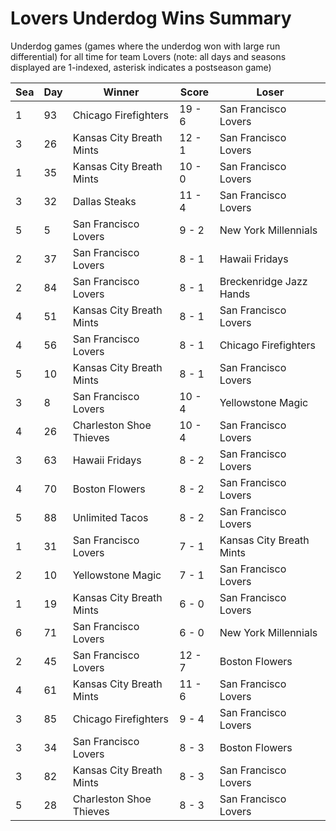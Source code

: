 # Lovers Underdog Wins Summary



Underdog games (games where the underdog won with large run differential) for all time for team Lovers (note: all days and seasons displayed are 1-indexed, asterisk indicates a postseason game)


| Sea | Day | Winner | Score | Loser | 
| ------ |------ |------ |------ |------ |
| 1 | 93 | Chicago Firefighters | 19 - 6 | San Francisco Lovers | 
| 3 | 26 | Kansas City Breath Mints | 12 - 1 | San Francisco Lovers | 
| 1 | 35 | Kansas City Breath Mints | 10 - 0 | San Francisco Lovers | 
| 3 | 32 | Dallas Steaks | 11 - 4 | San Francisco Lovers | 
| 5 | 5 | San Francisco Lovers | 9 - 2 | New York Millennials | 
| 2 | 37 | San Francisco Lovers | 8 - 1 | Hawaii Fridays | 
| 2 | 84 | San Francisco Lovers | 8 - 1 | Breckenridge Jazz Hands | 
| 4 | 51 | Kansas City Breath Mints | 8 - 1 | San Francisco Lovers | 
| 4 | 56 | San Francisco Lovers | 8 - 1 | Chicago Firefighters | 
| 5 | 10 | Kansas City Breath Mints | 8 - 1 | San Francisco Lovers | 
| 3 | 8 | San Francisco Lovers | 10 - 4 | Yellowstone Magic | 
| 4 | 26 | Charleston Shoe Thieves | 10 - 4 | San Francisco Lovers | 
| 3 | 63 | Hawaii Fridays | 8 - 2 | San Francisco Lovers | 
| 4 | 70 | Boston Flowers | 8 - 2 | San Francisco Lovers | 
| 5 | 88 | Unlimited Tacos | 8 - 2 | San Francisco Lovers | 
| 1 | 31 | San Francisco Lovers | 7 - 1 | Kansas City Breath Mints | 
| 2 | 10 | Yellowstone Magic | 7 - 1 | San Francisco Lovers | 
| 1 | 19 | Kansas City Breath Mints | 6 - 0 | San Francisco Lovers | 
| 6 | 71 | San Francisco Lovers | 6 - 0 | New York Millennials | 
| 2 | 45 | San Francisco Lovers | 12 - 7 | Boston Flowers | 
| 4 | 61 | Kansas City Breath Mints | 11 - 6 | San Francisco Lovers | 
| 3 | 85 | Chicago Firefighters | 9 - 4 | San Francisco Lovers | 
| 3 | 34 | San Francisco Lovers | 8 - 3 | Boston Flowers | 
| 3 | 82 | Kansas City Breath Mints | 8 - 3 | San Francisco Lovers | 
| 5 | 28 | Charleston Shoe Thieves | 8 - 3 | San Francisco Lovers | 


